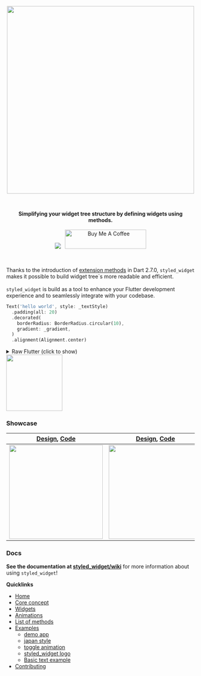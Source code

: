 <p align="center" >
  <a href="https://pub.dev/packages/styled_widget">
    <img src="https://github.com/ReinBentdal/styled_widget/raw/master/doc/assets/logo.png"  width="500">
  </a>
</p>

<br />

<p align="center" >
  <strong>Simplifying your widget tree structure by defining widgets using methods.</strong>
  <br />
  <br />
  <a href="https://pub.dev/packages/styled_widget"><img src="https://img.shields.io/pub/v/styled_widget?color=blue" /></a>&nbsp;&nbsp;
  <a href="https://www.buymeacoffee.com/tOTWBs7" target="_blank"><img width="150px" src="https://cdn.buymeacoffee.com/buttons/default-yellow.png" alt="Buy Me A Coffee" style="height: 51px !important;width: 217px !important;" ></a>
</p>

<br />

Thanks to the introduction of [extension methods](https://dart.dev/guides/language/extension-methods) in Dart 2.7.0, `styled_widget` makes it possible to build widget tree\`s more readable and efficient.<br/><br/>
`styled_widget` is build as a tool to enhance your Flutter development experience and to seamlessly integrate with your codebase. 
```dart
Text('hello world', style: _textStyle)
  .padding(all: 20)
  .decorated(
    borderRadius: BorderRadius.circular(10),
    gradient: _gradient,
  )
  .alignment(Alignment.center)
```
<details>
<summary>Raw Flutter (click to show)</summary>
<pre>

```dart
Align(
  alignment: Alignment.center,
  child: DecoratedBox(
    decoration: BoxDecoration(
      borderRadius: BorderRadius.circular(10),
      gradient: _gradient,
    ),
    child: Padding(
      padding: EdgeInsets.all(20),
      child: Text(
        'hello world',
        style: _textStyle,
      ),
    ),
  ),
);
```
</pre>
</details>
<img width="150" src="https://github.com/ReinBentdal/styled_widget/raw/master/doc/assets/hello_world_demo.jpg" />

### Showcase
| [Design](https://dribbble.com/shots/6459693-Creative-layout-design),  [Code](https://github.com/ReinBentdal/styled_widget/wiki/demo_app) | [Design](https://dribbble.com/shots/4514354-Sign-up), [Code](https://github.com/ReinBentdal/styled_widget/wiki/japan-style-example) | [Design](https://no.pinterest.com/pin/403283341630104104/), [Code](https://github.com/ReinBentdal/styled_widget/wiki/toggle) |
|-|-|-|
|<img src="https://raw.githubusercontent.com/ReinBentdal/styled_widget/master/example/assets/demo_app.gif"  width="250">|<img src="https://github.com/ReinBentdal/styled_widget/blob/master/example/assets/japan-style-example.gif?raw=true" width="250" />|<img src="https://github.com/ReinBentdal/styled_widget/blob/master/example/assets/toggle.gif?raw=true" width="250">|

### Docs
<strong>See the documentation at [styled_widget/wiki](https://github.com/ReinBentdal/styled_widget/wiki)</strong> for more information about using `styled_widget`!

<strong>Quicklinks</strong>
* [Home](https://github.com/ReinBentdal/styled_widget/wiki)
* [Core concept](https://github.com/ReinBentdal/styled_widget/wiki/Core-concept)
* [Widgets](https://github.com/ReinBentdal/styled_widget/wiki/Widgets)
* [Animations](https://github.com/ReinBentdal/styled_widget/wiki/Animations)
* [List of methods](https://github.com/ReinBentdal/styled_widget/wiki/List-of-methods)
* [Examples](https://github.com/ReinBentdal/styled_widget/wiki/Examples)
  * [demo app](https://github.com/ReinBentdal/styled_widget/wiki/demo_app)
  * [japan style](https://github.com/ReinBentdal/styled_widget/wiki/japan-style-example)
  * [toggle animation](https://github.com/ReinBentdal/styled_widget/wiki/toggle)
  * [styled_widget logo](https://github.com/ReinBentdal/styled_widget/wiki/styled_widget-logo)
  * [Basic text example](https://github.com/ReinBentdal/styled_widget/wiki/basic-text-example)
* [Contributing](https://github.com/ReinBentdal/styled_widget/wiki/Contributing)
